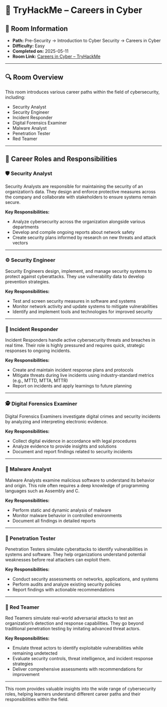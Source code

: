 # 🧩 TryHackMe – Careers in Cyber

## 📘 Room Information
- **Path:** Pre-Security → Introduction to Cyber Security → Careers in Cyber  
- **Difficulty:** Easy  
- **Completed on:** 2025-05-11  
- **Room Link:** [Careers in Cyber – TryHackMe](https://tryhackme.com/room/careersincyber)

---

## 🔍 Room Overview

This room introduces various career paths within the field of cybersecurity, including:

- Security Analyst  
- Security Engineer  
- Incident Responder  
- Digital Forensics Examiner  
- Malware Analyst  
- Penetration Tester  
- Red Teamer

---

## 📂 Career Roles and Responsibilities

### 🛡️ Security Analyst
Security Analysts are responsible for maintaining the security of an organization’s data. They design and enforce protective measures across the company and collaborate with stakeholders to ensure systems remain secure.

**Key Responsibilities:**
- Analyze cybersecurity across the organization alongside various departments  
- Develop and compile ongoing reports about network safety  
- Create security plans informed by research on new threats and attack vectors  

---

### ⚙️ Security Engineer
Security Engineers design, implement, and manage security systems to protect against cyberattacks. They use vulnerability data to develop prevention strategies.

**Key Responsibilities:**
- Test and screen security measures in software and systems  
- Monitor network activity and update systems to mitigate vulnerabilities  
- Identify and implement tools and technologies for improved security  

---

### 🚨 Incident Responder
Incident Responders handle active cybersecurity threats and breaches in real time. Their role is highly pressured and requires quick, strategic responses to ongoing incidents.

**Key Responsibilities:**
- Create and maintain incident response plans and protocols  
- Mitigate threats during live incidents using industry-standard metrics (e.g., MTTD, MTTA, MTTR)  
- Report on incidents and apply learnings to future planning  

---

### 🕵️ Digital Forensics Examiner
Digital Forensics Examiners investigate digital crimes and security incidents by analyzing and interpreting electronic evidence.

**Key Responsibilities:**
- Collect digital evidence in accordance with legal procedures  
- Analyze evidence to provide insights and solutions  
- Document and report findings related to security incidents  

---

### 🦠 Malware Analyst
Malware Analysts examine malicious software to understand its behavior and origin. This role often requires a deep knowledge of programming languages such as Assembly and C.

**Key Responsibilities:**
- Perform static and dynamic analysis of malware  
- Monitor malware behavior in controlled environments  
- Document all findings in detailed reports  

---

### 🧪 Penetration Tester
Penetration Testers simulate cyberattacks to identify vulnerabilities in systems and software. They help organizations understand potential weaknesses before real attackers can exploit them.

**Key Responsibilities:**
- Conduct security assessments on networks, applications, and systems  
- Perform audits and analyze existing security policies  
- Report findings with actionable recommendations  

---

### 🎯 Red Teamer
Red Teamers simulate real-world adversarial attacks to test an organization’s detection and response capabilities. They go beyond traditional penetration testing by imitating advanced threat actors.

**Key Responsibilities:**
- Emulate threat actors to identify exploitable vulnerabilities while remaining undetected  
- Evaluate security controls, threat intelligence, and incident response strategies  
- Deliver comprehensive assessments with recommendations for improvement  

---

This room provides valuable insights into the wide range of cybersecurity roles, helping learners understand different career paths and their responsibilities within the field.
